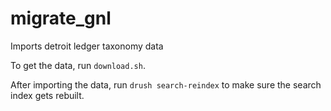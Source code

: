 migrate_gnl
===========

Imports detroit ledger taxonomy data

To get the data, run `download.sh`.

After importing the data, run `drush search-reindex` to make sure the search index gets rebuilt. 
